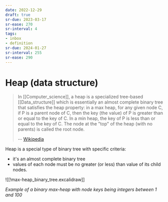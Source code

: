 ```yaml
---
date: 2022-12-29
draft: true
sr-due: 2023-03-17
sr-ease: 270
sr-interval: 4
tags:
- inbox
- definition
sr-due: 2024-01-27
sr-interval: 255
sr-ease: 290
---
```


# Heap (data structure)

> In [[Computer_science]], a heap is a specialized tree-based [[Data_structure]]
> which is essentially an almost complete binary tree that satisfies the heap
> property: in a max heap, for any given node C, if P is a parent node of C,
> then the key (the value) of P is greater than or equal to the key of C. In a
> min heap, the key of P is less than or equal to the key of C. The node at the
> "top" of the heap (with no parents) is called the root node.
>
> -- [Wikipedia](<https://en.wikipedia.org/wiki/Heap_(data_structure)>)

Heap is a special type of binary tree with specific criteria:

- it's an almost complete binary tree
- values of each node must be no greater (or less) than value of its child
  nodes.

![[!max-heap_binary_tree.excalidraw]]

_Example of a binary max-heap with node keys being integers between 1 and 100_
